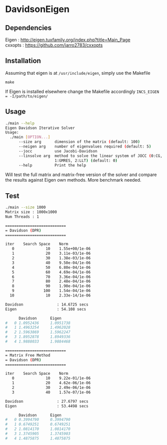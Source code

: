 # DavidsonEigen

## Dependencies

Eigen : http://eigen.tuxfamily.org/index.php?title=Main_Page  
cxxopts : https://github.com/jarro2783/cxxopts

## Installation
Assuming that eigen is at `/usr/include/eigen`, simply use the Makefile

`
make
`

If Eigen is installed elsewhere change the Makefile accordingly
`
INCS_EIGEN = -I/path/to/eigen/
`

## Usage
```bash
./main --help
Eigen Davidson Iterative Solver
Usage:
  ./main [OPTION...]
      --size arg      dimension of the matrix (default: 100)
      --neigen arg    number of eigenvalues required (default: 5)
      --jocc          use Jacobi-Davidson
      --linsolve arg  method to solve the linear system of JOCC (0:CG,
                      1:GMRES, 2:LLT) (default: 0)
      --help          Print the help
```

Will test the full matrix and matrix-free version of the solver and compare the results against Eigen own methods. More benchmark needed.

## Test
```bash
./main --size 1000
Matrix size : 1000x1000
Num Threads : 1

===========================
= Davidson (DPR)
===========================

iter	Search Space	Norm
   0	          10	1.55e+00/1e-06
   1	          20	3.11e-03/1e-06
   2	          30	1.38e-03/1e-06
   3	          40	9.50e-04/1e-06
   4	          50	6.80e-04/1e-06
   5	          60	4.69e-04/1e-06
   6	          70	3.36e-04/1e-06
   7	          80	2.48e-04/1e-06
   8	          90	1.90e-04/1e-06
   9	         100	1.54e-04/1e-06
  10	          10	2.33e-14/1e-06

Davidson               : 14.6725 secs
Eigen                  : 54.108 secs

      Davidson  	Eigen
#   0 1.0952436 	1.0951738
#   1 1.4963254 	1.4962028
#   2 1.5963869 	1.5962247
#   3 1.8952878 	1.8949336
#   4 1.9888033 	1.9884468

===========================
= Matrix Free Method
= Davidson (DPR)
===========================

iter	Search Space	Norm
   0	          10	9.22e-01/1e-06
   1	          20	4.62e-06/1e-06
   2	          30	2.49e-06/1e-06
   3	          40	1.57e-07/1e-06

Davidson               : 27.6797 secs
Eigen                  : 53.4498 secs

      Davidson  	Eigen
#   0 0.3994790 	0.3994790
#   1 0.6749251 	0.6749251
#   2 1.0814170 	1.0814170
#   3 1.3745905 	1.3745903
#   4 1.4875875 	1.4875875

```